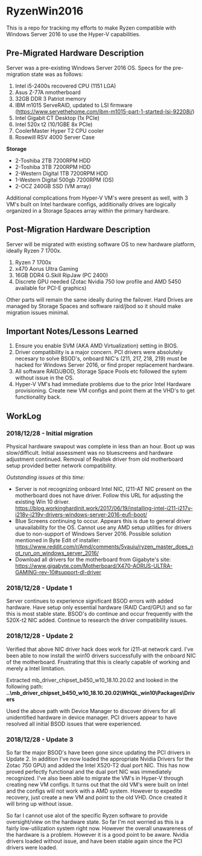 # RyzenWin2016
This is a repo for tracking my efforts to make Ryzen compatible with Windows Server 2016 to use the Hyper-V capabilities.

## Pre-Migrated Hardware Description
Server was a pre-existing Windows Server 2016 OS.  Specs for the pre-migration state was as follows:
1. Intel i5-2400s recovered CPU (1151 LGA)
2. Asus Z-77A nmotherboard
3. 32GB DDR 3 Patriot memory
4. IBM m1015 ServeRAID, updated to LSI firmware (https://www.servethehome.com/ibm-m1015-part-1-started-lsi-92208i/)
5. Intel Gigabit CT Desktop (1x PCIe)
6. Intel 520x t2 (10/1GBE 8x PCIe)
7. CoolerMaster Hyper T2 CPU cooler
8. Rosewill RSV 4000 Server Case

**Storage**
- 2-Toshiba 2TB 7200RPM HDD
- 2-Toshiba 3TB 7200RPM HDD
- 2-Western Digital 1TB 7200RPM HDD
- 1-Western Digital 500gb 7200RPM (OS)
- 2-OCZ 240GB SSD (VM array)

Additional complications from Hyper-V VM's were present as well, with 3 VM's built on Intel hardware configs, additionally drives are  logically organized in a Storage Spaces array within the primary hardware.  

## Post-Migration Hardware Description
Server will be migrated with existing software OS to new hardware platform, ideally Ryzen 7 1700x.
1. Ryzen 7 1700x
2. x470 Aorus Ultra Gaming 
3. 16GB DDR4 G.Skill RipJaw (PC 2400)
4. Discrete GPU needed (Zotac Nvidia 750 low profile and AMD 5450 available for PCI-E graphics)

Other parts will remain the same ideally during the failover.  Hard Drives are managed by Storage Spaces and software raid/jbod so it should make migration issues minimal. 

## Important Notes/Lessons Learned
1. Ensure you enable SVM (AKA AMD Virtualization) setting in BIOS.
2. Driver compatibility is a major concern.  PCI drivers were absolutely necesary to solve BSOD's, onboard NIC's (211, 217, 218, 219) must be hacked for Windows Server 2016, or find proper replacement hardware.
3. All software RAID/JBOD, Storage Space Pools etc followed the sytem without issue in the OS.  
4. Hyper-V VM's had immediate problems due to the prior Intel Hardware provisioning.  Create new VM configs and point them at the VHD's to get functionality back. 

## WorkLog

### 2018/12/28 - Initial migration
Physical hardware swapout was complete in less than an hour. Boot up was slow/difficult.  Initial assessment was no bluescreens and hardware adjustment continued.   Removal of Realtek driver from old motherboard setup provided better network compatibility. 

_Outstanding issues at this time:_ 
- Server is not recognizing onboard Intel NIC, I211-AT NIC present on the motherboard does not have driver.  Follow this URL for adjusting the existing Win 10 driver.  
https://blog.workinghardinit.work/2017/06/19/installing-intel-i211-i217v-i218v-i219v-drivers-windows-server-2016-eufi-boot/
- Blue Screens continuing to occur.  Appears this is due to general driver unavailability for the OS.  Cannot use any AMD setup utilities for drivers due to non-support of Windows Server 2016. Possible solution mentioned in Byte Edit of installer:
https://www.reddit.com/r/Amd/comments/5yauiu/ryzen_master_does_not_run_on_windows_server_2016/
- Download all drivers for the motherboard from Gigabyte's site: https://www.gigabyte.com/Motherboard/X470-AORUS-ULTRA-GAMING-rev-10#support-dl-driver

### 2018/12/28 - Update 1
Server continues to experience significant BSOD errors with added hardware.  Have setup only essential hardware (RAID Card/GPU) and so far this is most stable state. BSOD's do continue and occur frequently with the 520X-t2 NIC added.   Continue to research the driver compatibility issues. 

### 2018/12/28 - Update 2
Verified that above NIC driver hack does work for i211-at network card.  I've been able to now install the win10 drivers successfully with the onboard NIC of the motherboard.   Frustrating that this is clearly capable of working and merely a Intel limitation. 

Extracted mb_driver_chipset_b450_w10_18.10.20.02 and looked in the following path:
**..\mb_driver_chipset_b450_w10_18.10.20.02\WHQL_win10\Packages\Drivers**

Used the above path with Device Manager to discover drivers for all unidentified hardware in device manager.  PCI drivers appear to have resolved all initial BSOD issues that were experienced.

### 2018/12/28 - Update 3
So far the major BSOD's have been gone since updating the PCI drivers in Update 2.   In addition I've now loaded the appropriate Nvidia Drivers for the Zotac 750 GPU) and added the Intel X520-T2 dual port NIC.   This has now proved perfectly functional and the dual port NIC was immediately recognized.  I've also been able to migrate the VM's in Hyper-V through creating new VM configs.   It turns out that the old VM's were built on Intel and the configs will not work with a AMD system.  However to expedite recovery, just create a new VM and point to the old VHD.  Once created it will bring up without issue. 

So far I cannot use alot of the specific Ryzen software to provide oversight/view on the hardware state.  So far I'm not worried as this is a fairly low-utilization system right now.  However the overall unawareness of the hardware is a problem.  However it is a good point to be aware.  Nvidia drivers loaded without issue, and have been stable again since the PCI drivers were loaded. 

